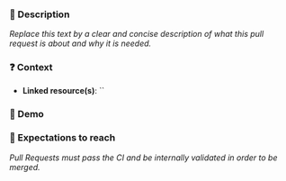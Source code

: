 <!--
Thank you for your contribution! 👍
Disclaimer: Pull Requests that do not comply with the rules will be arbitrarily closed.
-->

### 📝 Description

_Replace this text by a clear and concise description of what this pull request is about and why it is needed._

### ❓ Context

- **Linked resource(s)**: `` <!-- Attach any ticket number if relevant. (JIRA / Github issue number) -->


### 📸 Demo

<!--
For visual features, please attach screenshots or video recordings to demonstrate the changes.
For bugfixes, you can drop this section.
-->

### 🚀 Expectations to reach

_Pull Requests must pass the CI and be internally validated in order to be merged._

<!-- If any of the expectations are not met please explain the reason in detail. -->
